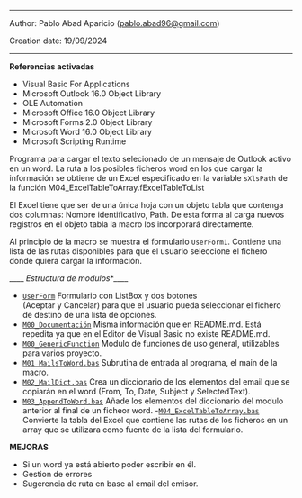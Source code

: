 --------------------------------------------------------
Author: Pablo Abad Aparicio  (pablo.abad96@gmail.com)

Creation date: 19/09/2024

--------------------------------------------------------

____**Referencias activadas**____
- Visual Basic For Applications
- Microsoft Outlook 16.0 Object Library
- OLE Automation
- Microsoft Office 16.0 Object Library
- Microsoft Forms 2.0 Object Library
- Microsoft Word 16.0 Object Library
- Microsoft Scripting Runtime

Programa para cargar el texto selecionado de un mensaje
de Outlook activo en un word. La ruta a los posibles ficheros
word en los que cargar la información se obtiene de un Excel
especificado en la variable `sXlsPath` de la función
M04_ExcelTableToArray.fExcelTableToList

El Excel tiene que ser de una única hoja con un objeto tabla
que contenga dos columnas: Nombre identificativo, Path.
De esta forma al carga  nuevos registros en el objeto tabla
la macro los incorporará directamente.

Al principio de la macro se muestra el formulario `UserForm1`.
Contiene una lista de las rutas disponibles para que el usuario
seleccione el fichero donde quiera cargar la información.

____ *Estructura de modulos**____
- [`UserForm`](/UserForm1.frm) Formulario con ListBox y dos botones  
(Aceptar y Cancelar) para que el usuario pueda seleccionar el fichero de 
destino de una lista de opciones.
- [`M00_Documentación`](/M00_Documentacion.bas) Misma información que en 
README.md. Está repedita  ya que en el Editor de Visual Basic no existe 
README.md.
- [`M00_GenericFunction`](/M00_GenericFunctions.bas) Modulo de funciones 
de uso general, utilizables para varios proyecto.
- [`M01_MailsToWord.bas`](/M01_MailsToWord.bas) Subrutina de entrada al 
programa, el main de la macro.
- [`M02_MailDict.bas`](/M02_MailDict.bas) Crea un diccionario de los 
elementos del email que se copiarán en el word (From, To, Date, Subject y 
SelectedText).
- [`M03_AppendToWord.bas`](/M03_AppendToWord.bas) Añade los elementos
del diccionario del modulo anterior al final de un ficheor word.
-[`M04_ExcelTableToArray.bas`](/M04_ExcelTableToArray.bas) Convierte
la tabla del Excel que contiene las rutas de los ficheros en un array
que se utilizara como fuente de la lista del formulario.

____**MEJORAS**____
- Si un word ya está abierto poder escribir en él.
- Gestion de errores
- Sugerencia de ruta en base al email del emisor.

